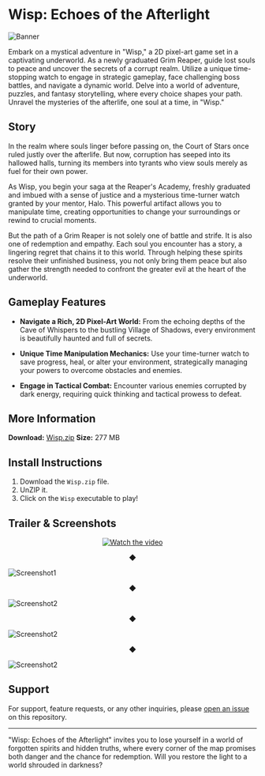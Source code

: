 # Wisp: Echoes of the Afterlight

![Banner](https://img.itch.zone/aW1nLzE1ODg3NjkxLnBuZw==/original/sZK2d4.png)

Embark on a mystical adventure in "Wisp," a 2D pixel-art game set in a captivating underworld. As a newly graduated Grim Reaper, guide lost souls to peace and uncover the secrets of a corrupt realm. Utilize a unique time-stopping watch to engage in strategic gameplay, face challenging boss battles, and navigate a dynamic world. Delve into a world of adventure, puzzles, and fantasy storytelling, where every choice shapes your path. Unravel the mysteries of the afterlife, one soul at a time, in "Wisp."

## Story

In the realm where souls linger before passing on, the Court of Stars once ruled justly over the afterlife. But now, corruption has seeped into its hallowed halls, turning its members into tyrants who view souls merely as fuel for their own power.

As Wisp, you begin your saga at the Reaper's Academy, freshly graduated and imbued with a sense of justice and a mysterious time-turner watch granted by your mentor, Halo. This powerful artifact allows you to manipulate time, creating opportunities to change your surroundings or rewind to crucial moments.

But the path of a Grim Reaper is not solely one of battle and strife. It is also one of redemption and empathy. Each soul you encounter has a story, a lingering regret that chains it to this world. Through helping these spirits resolve their unfinished business, you not only bring them peace but also gather the strength needed to confront the greater evil at the heart of the underworld.

## Gameplay Features

- **Navigate a Rich, 2D Pixel-Art World:** From the echoing depths of the Cave of Whispers to the bustling Village of Shadows, every environment is beautifully haunted and full of secrets.

- **Unique Time Manipulation Mechanics:** Use your time-turner watch to save progress, heal, or alter your environment, strategically managing your powers to overcome obstacles and enemies.

- **Engage in Tactical Combat:** Encounter various enemies corrupted by dark energy, requiring quick thinking and tactical prowess to defeat.

## More Information

**Download:** [Wisp.zip](https://ruumien.itch.io/wisp)
**Size:** 277 MB

## Install Instructions

1. Download the `Wisp.zip` file.
2. UnZIP it.
3. Click on the `Wisp` executable to play!

## Trailer & Screenshots 
<div align="center">
  <a href="https://www.youtube.com/watch?v=41WmCLFOm1s">
    <img src="https://img.youtube.com/vi/41WmCLFOm1s/1.jpg" alt="Watch the video">
  </a>
</div>
<p align="center">◆</p>

![Screenshot1](https://img.itch.zone/aW1hZ2UvMjYxODc5NC8xNTg4NzY2Ni5wbmc=/original/7jYQxN.png) 
<p align="center">◆</p>

![Screenshot2](https://img.itch.zone/aW1hZ2UvMjYxODc5NC8xNTg4NzY3NC5wbmc=/original/%2FTmRiF.png)
<p align="center">◆</p>

![Screenshot2](https://img.itch.zone/aW1hZ2UvMjYxODc5NC8xNTg4NzY3NS5wbmc=/original/Ebt794.png)
<p align="center">◆</p>

![Screenshot2](https://img.itch.zone/aW1hZ2UvMjYxODc5NC8xNTg4NzY3Ni5wbmc=/original/3vRFqF.png)


## Support

For support, feature requests, or any other inquiries, please [open an issue](url-to-issues-page) on this repository.

---

"Wisp: Echoes of the Afterlight" invites you to lose yourself in a world of forgotten spirits and hidden truths, where every corner of the map promises both danger and the chance for redemption. Will you restore the light to a world shrouded in darkness?
